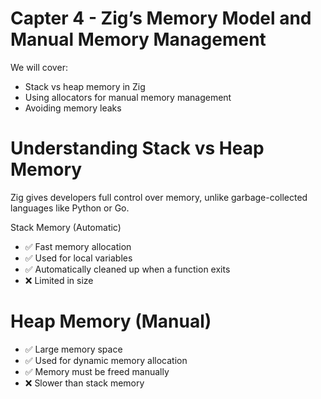 # Capter 4 - Zig’s Memory Model and Manual Memory Management
We will cover:

- Stack vs heap memory in Zig
- Using allocators for manual memory management
- Avoiding memory leaks

# Understanding Stack vs Heap Memory
Zig gives developers full control over memory, unlike garbage-collected languages like Python or Go.

Stack Memory (Automatic)
- ✅ Fast memory allocation
- ✅ Used for local variables
- ✅ Automatically cleaned up when a function exits
- ❌ Limited in size

# Heap Memory (Manual)
- ✅ Large memory space
- ✅ Used for dynamic memory allocation
- ✅ Memory must be freed manually
- ❌ Slower than stack memory